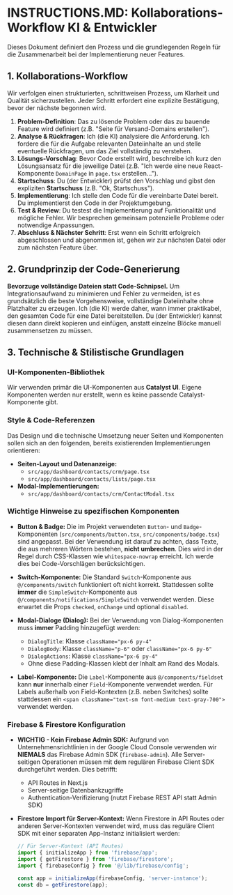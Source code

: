 # INSTRUCTIONS.MD: Kollaborations-Workflow KI & Entwickler

Dieses Dokument definiert den Prozess und die grundlegenden Regeln für die Zusammenarbeit bei der Implementierung neuer Features.

## 1. Kollaborations-Workflow

Wir verfolgen einen strukturierten, schrittweisen Prozess, um Klarheit und Qualität sicherzustellen. Jeder Schritt erfordert eine explizite Bestätigung, bevor der nächste begonnen wird.

1.  **Problem-Definition**: Das zu lösende Problem oder das zu bauende Feature wird definiert (z.B. "Seite für Versand-Domains erstellen").
2.  **Analyse & Rückfragen**: Ich (die KI) analysiere die Anforderung. Ich fordere die für die Aufgabe relevanten Dateiinhalte an und stelle eventuelle Rückfragen, um das Ziel vollständig zu verstehen.
3.  **Lösungs-Vorschlag**: Bevor Code erstellt wird, beschreibe ich kurz den Lösungsansatz für die jeweilige Datei (z.B. "Ich werde eine neue React-Komponente `DomainPage` in `page.tsx` erstellen...").
4.  **Startschuss**: Du (der Entwickler) prüfst den Vorschlag und gibst den expliziten **Startschuss** (z.B. "Ok, Startschuss").
5.  **Implementierung**: Ich stelle den Code für die vereinbarte Datei bereit. Du implementierst den Code in der Projektumgebung.
6.  **Test & Review**: Du testest die Implementierung auf Funktionalität und mögliche Fehler. Wir besprechen gemeinsam potenzielle Probleme oder notwendige Anpassungen.
7.  **Abschluss & Nächster Schritt**: Erst wenn ein Schritt erfolgreich abgeschlossen und abgenommen ist, gehen wir zur nächsten Datei oder zum nächsten Feature über.

## 2. Grundprinzip der Code-Generierung

**Bevorzuge vollständige Dateien statt Code-Schnipsel.**
Um Integrationsaufwand zu minimieren und Fehler zu vermeiden, ist es grundsätzlich die beste Vorgehensweise, vollständige Dateiinhalte ohne Platzhalter zu erzeugen. Ich (die KI) werde daher, wann immer praktikabel, den gesamten Code für eine Datei bereitstellen. Du (der Entwickler) kannst diesen dann direkt kopieren und einfügen, anstatt einzelne Blöcke manuell zusammensetzen zu müssen.

## 3. Technische & Stilistische Grundlagen

### UI-Komponenten-Bibliothek

Wir verwenden primär die UI-Komponenten aus **Catalyst UI**. Eigene Komponenten werden nur erstellt, wenn es keine passende Catalyst-Komponente gibt.

### Style & Code-Referenzen

Das Design und die technische Umsetzung neuer Seiten und Komponenten sollen sich an den folgenden, bereits existierenden Implementierungen orientieren:

* **Seiten-Layout und Datenanzeige:**
    * `src/app/dashboard/contacts/crm/page.tsx`
    * `src/app/dashboard/contacts/lists/page.tsx`
* **Modal-Implementierungen:**
    * `src/app/dashboard/contacts/crm/ContactModal.tsx`

### Wichtige Hinweise zu spezifischen Komponenten

* **Button & Badge:** Die im Projekt verwendeten `Button`- und `Badge`-Komponenten (`src/components/button.tsx`, `src/components/badge.tsx`) sind angepasst. Bei der Verwendung ist darauf zu achten, dass Texte, die aus mehreren Wörtern bestehen, **nicht umbrechen**. Dies wird in der Regel durch CSS-Klassen wie `whitespace-nowrap` erreicht. Ich werde dies bei Code-Vorschlägen berücksichtigen.

* **Switch-Komponente:** Die Standard `Switch`-Komponente aus `@/components/switch` funktioniert oft nicht korrekt. Stattdessen sollte **immer** die `SimpleSwitch`-Komponente aus `@/components/notifications/SimpleSwitch` verwendet werden. Diese erwartet die Props `checked`, `onChange` und optional `disabled`.

* **Modal-Dialoge (Dialog):** Bei der Verwendung von Dialog-Komponenten muss **immer** Padding hinzugefügt werden:
    * `DialogTitle`: Klasse `className="px-6 py-4"`
    * `DialogBody`: Klasse `className="p-6"` oder `className="px-6 py-6"`
    * `DialogActions`: Klasse `className="px-6 py-4"`
    * Ohne diese Padding-Klassen klebt der Inhalt am Rand des Modals.

* **Label-Komponente:** Die `Label`-Komponente aus `@/components/fieldset` kann **nur** innerhalb einer `Field`-Komponente verwendet werden. Für Labels außerhalb von Field-Kontexten (z.B. neben Switches) sollte stattdessen ein `<span className="text-sm font-medium text-gray-700">` verwendet werden.


### Firebase & Firestore Konfiguration

* **WICHTIG - Kein Firebase Admin SDK:** Aufgrund von Unternehmensrichtlinien in der Google Cloud Console verwenden wir **NIEMALS** das Firebase Admin SDK (`firebase-admin`). Alle Server-seitigen Operationen müssen mit dem regulären Firebase Client SDK durchgeführt werden. Dies betrifft:
  - API Routes in Next.js
  - Server-seitige Datenbankzugriffe
  - Authentication-Verifizierung (nutzt Firebase REST API statt Admin SDK)

* **Firestore Import für Server-Kontext:** Wenn Firestore in API Routes oder anderen Server-Kontexten verwendet wird, muss das reguläre Client SDK mit einer separaten App-Instanz initialisiert werden:
  ```typescript
  // Für Server-Kontext (API Routes)
  import { initializeApp } from 'firebase/app';
  import { getFirestore } from 'firebase/firestore';
  import { firebaseConfig } from '@/lib/firebase/config';
  
  const app = initializeApp(firebaseConfig, 'server-instance');
  const db = getFirestore(app);
